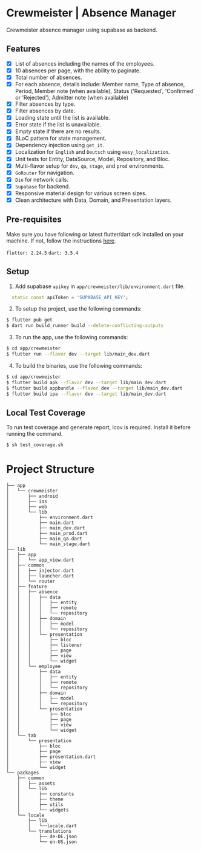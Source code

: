 # Crewmeister | Absence Manager

Crewmeister absence manager using supabase as backend.

## Features
- [x] List of absences including the names of the employees.
- [x] 10 absences per page, with the ability to paginate.
- [x] Total number of absences.
- [x] For each absence, details include: Member name, Type of absence, Period, Member note (when available), Status ('Requested', 'Confirmed' or 'Rejected'), Admitter note (when available)
- [x] Filter absences by type.
- [x] Filter absences by date.
- [x] Loading state until the list is available.
- [x] Error state if the list is unavailable.
- [x] Empty state if there are no results.
- [x] BLoC pattern for state management.
- [x] Dependency injection using `get_it`.
- [x] Localization for `English` and `Deutsch` using `easy_localization`.
- [x] Unit tests for Entity, DataSource, Model, Repository, and Bloc.
- [x] Multi-flavor setup for `dev`, `qa`, `stage`, and `prod` environments.
- [x] `GoRouter` for navigation.
- [x] `Dio` for network calls.
- [x] `Supabase` for backend.
- [x] Responsive material design for various screen sizes.
- [x] Clean architecture with Data, Domain, and Presentation layers.

## Pre-requisites
Make sure you have following or latest flutter/dart sdk installed on your machine. If not, follow the instructions [here](https://flutter.dev/docs/get-started/install).

`flutter: 2.24.5`
`dart: 3.5.4`

## Setup
1. Add supabase `apikey` in `app/crewmeister/lib/environment.dart` file.

```dart
  static const apiToken = 'SUPABASE_API_KEY';
```

2. To setup the project, use the following commands:
```sh
$ flutter pub get
$ dart run build_runner build --delete-conflicting-outputs
```

3. To run the app, use the following commands:
```sh
$ cd app/crewmeister
$ flutter run --flavor dev --target lib/main_dev.dart
```

4. To build the binaries, use the following commands:
```sh
$ cd app/crewmeister
$ flutter build apk --flavor dev --target lib/main_dev.dart
$ flutter build appbundle --flavor dev --target lib/main_dev.dart
$ flutter build ipa --flavor dev --target lib/main_dev.dart
```

## Local Test Coverage
To run test coverage and generate report, lcov is required. Install it before running the command.
```sh
$ sh test_coverage.sh
```

# Project Structure
```
├── app
│   └── crewmeister
│       ├── android
│       ├── ios
│       ├── web
│       └── lib
│           ├── environment.dart
│           ├── main.dart
│           ├── main_dev.dart
│           ├── main_prod.dart
│           ├── main_qa.dart
│           └── main_stage.dart
├── lib
│   ├── app
│   │   └── app_view.dart
│   ├── common
│   │   ├── injector.dart
│   │   ├── launcher.dart
│   │   └── router
│   ├── feature
│   │   ├── absence
│   │   │   ├── data
│   │   │   │   ├── entity
│   │   │   │   ├── remote
│   │   │   │   └── repository
│   │   │   ├── domain
│   │   │   │   ├── model
│   │   │   │   └── repository
│   │   │   └── presentation
│   │   │       ├── bloc
│   │   │       ├── listener
│   │   │       ├── page
│   │   │       ├── view
│   │   │       └── widget
│   │   └── employee
│   │       ├── data
│   │       │   ├── entity
│   │       │   ├── remote
│   │       │   └── repository
│   │       ├── domain
│   │       │   ├── model
│   │       │   └── repository
│   │       └── presentation
│   │           ├── bloc
│   │           ├── page
│   │           ├── view
│   │           └── widget
│   └── tab
│       └── presentation
│           ├── bloc
│           ├── page
│           ├── presentation.dart
│           ├── view
│           └── widget
└── packages
    ├── common
    │   ├── assets
    │   └── lib
    │       ├── constants
    │       ├── theme
    │       ├── utils
    │       └── widgets
    └── locale
        ├── lib
        │   └──locale.dart
        └── translations
            ├── de-DE.json
            └── en-US.json
```
